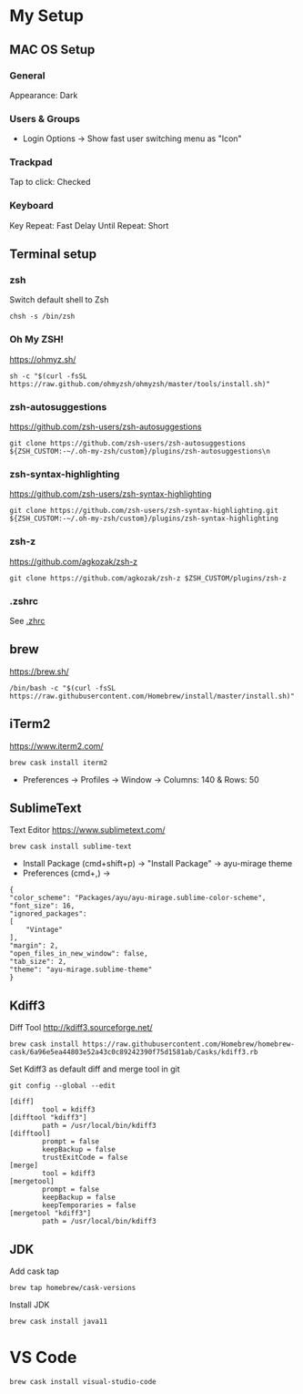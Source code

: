 # My Setup

## MAC OS Setup
### General
Appearance: Dark
### Users & Groups
* Login Options -> Show fast user switching menu as "Icon"

### Trackpad
Tap to click: Checked

### Keyboard
Key Repeat: Fast
Delay Until Repeat: Short

## Terminal setup
### zsh
Switch default shell to Zsh
```
chsh -s /bin/zsh
```
### Oh My ZSH!
https://ohmyz.sh/
```
sh -c "$(curl -fsSL https://raw.github.com/ohmyzsh/ohmyzsh/master/tools/install.sh)"
```
### zsh-autosuggestions
https://github.com/zsh-users/zsh-autosuggestions
```
git clone https://github.com/zsh-users/zsh-autosuggestions ${ZSH_CUSTOM:-~/.oh-my-zsh/custom}/plugins/zsh-autosuggestions\n
```
### zsh-syntax-highlighting
https://github.com/zsh-users/zsh-syntax-highlighting
```
git clone https://github.com/zsh-users/zsh-syntax-highlighting.git ${ZSH_CUSTOM:-~/.oh-my-zsh/custom}/plugins/zsh-syntax-highlighting
```
### zsh-z
https://github.com/agkozak/zsh-z
```
git clone https://github.com/agkozak/zsh-z $ZSH_CUSTOM/plugins/zsh-z
```
### .zshrc
See [.zhrc](.zshrc)

## brew
https://brew.sh/
```
/bin/bash -c "$(curl -fsSL https://raw.githubusercontent.com/Homebrew/install/master/install.sh)"
```
## iTerm2
https://www.iterm2.com/
```
brew cask install iterm2
```
* Preferences -> Profiles -> Window -> Columns: 140 & Rows: 50

## SublimeText
Text Editor
https://www.sublimetext.com/
```
brew cask install sublime-text
```
* Install Package (cmd+shift+p) -> "Install Package" -> ayu-mirage theme
* Preferences (cmd+,) -> 
```
{
"color_scheme": "Packages/ayu/ayu-mirage.sublime-color-scheme",
"font_size": 16,
"ignored_packages":
[
	"Vintage"
],
"margin": 2,
"open_files_in_new_window": false,
"tab_size": 2,
"theme": "ayu-mirage.sublime-theme"
}
```
## Kdiff3
Diff Tool
http://kdiff3.sourceforge.net/
```
brew cask install https://raw.githubusercontent.com/Homebrew/homebrew-cask/6a96e5ea44803e52a43c0c89242390f75d1581ab/Casks/kdiff3.rb
```
Set Kdiff3 as default diff and merge tool in git
```
git config --global --edit
```
```
[diff]
        tool = kdiff3
[difftool "kdiff3"]
        path = /usr/local/bin/kdiff3
[difftool]
        prompt = false
        keepBackup = false
        trustExitCode = false
[merge]
        tool = kdiff3
[mergetool]
        prompt = false
        keepBackup = false
        keepTemporaries = false
[mergetool "kdiff3"]
        path = /usr/local/bin/kdiff3
```
## JDK
Add cask tap
```
brew tap homebrew/cask-versions
```
Install JDK
```
brew cask install java11
```
# VS Code
```
brew cask install visual-studio-code
```
